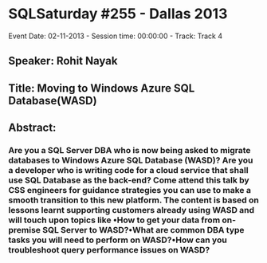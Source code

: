# SQLSaturday #255 - Dallas 2013
Event Date: 02-11-2013 - Session time: 00:00:00 - Track: Track 4
## Speaker: Rohit Nayak
## Title: Moving to Windows Azure SQL Database(WASD)
## Abstract:
### Are you a SQL Server DBA who is now being asked to migrate databases to Windows Azure SQL Database (WASD)? Are you a developer who is writing code for a cloud service that shall use SQL Database as the back-end?  Come attend this talk by CSS engineers for guidance  strategies you can use to make a smooth transition to this new platform. The content is based on lessons learnt supporting customers already using WASD and will touch upon topics like •How to get your data from on-premise SQL Server to WASD?•What are common DBA type tasks you will need to perform on WASD?•How can you troubleshoot query performance issues on WASD?
